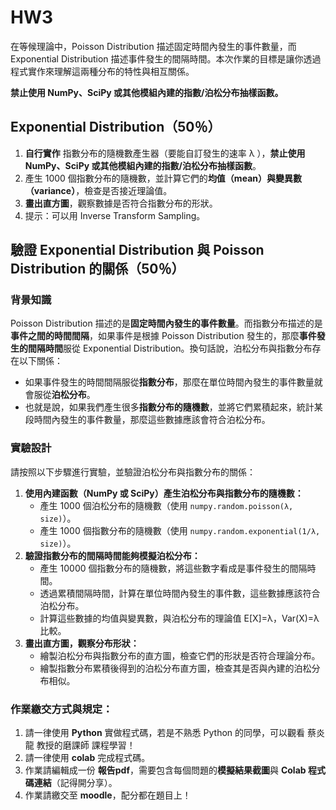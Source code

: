 # HW3

在等候理論中，Poisson Distribution 描述固定時間內發生的事件數量，而 Exponential Distribution 描述事件發生的間隔時間。本次作業的目標是讓你透過程式實作來理解這兩種分布的特性與相互關係。

**禁止使用 NumPy、SciPy 或其他模組內建的指數/泊松分布抽樣函數。**

## Exponential Distribution（50％）

1.  **自行實作** 指數分布的隨機數產生器（要能自訂發生的速率 λ ），**禁止使用 NumPy、SciPy 或其他模組內建的指數/泊松分布抽樣函數**。
2.  產生 1000 個指數分布的隨機數，並計算它們的**均值（mean）與變異數（variance）**，檢查是否接近理論值。
3.  **畫出直方圖**，觀察數據是否符合指數分布的形狀。
4.  提示：可以用 Inverse Transform Sampling。

## 驗證 Exponential Distribution 與 Poisson Distribution 的關係（50％）

### 背景知識

Poisson Distribution 描述的是**固定時間內發生的事件數量**。而指數分布描述的是**事件之間的時間間隔**，如果事件是根據 Poisson Distribution 發生的，那麼**事件發生的間隔時間**服從 Exponential Distribution。換句話說，泊松分布與指數分布存在以下關係：

*   如果事件發生的時間間隔服從**指數分布**，那麼在單位時間內發生的事件數量就會服從**泊松分布**。
*   也就是說，如果我們產生很多**指數分布的隨機數**，並將它們累積起來，統計某段時間內發生的事件數量，那麼這些數據應該會符合泊松分布。

### 實驗設計

請按照以下步驟進行實驗，並驗證泊松分布與指數分布的關係：

1.  **使用內建函數（NumPy 或 SciPy）產生泊松分布與指數分布的隨機數：**
    *   產生 1000 個泊松分布的隨機數（使用 `numpy.random.poisson(λ, size)`）。
    *   產生 1000 個指數分布的隨機數（使用 `numpy.random.exponential(1/λ, size)`）。
2.  **驗證指數分布的間隔時間能夠模擬泊松分布：**
    *   產生 10000 個指數分布的隨機數，將這些數字看成是事件發生的間隔時間。
    *   透過累積間隔時間，計算在單位時間內發生的事件數，這些數據應該符合泊松分布。
    *   計算這些數據的均值與變異數，與泊松分布的理論值 E[X]=λ，Var(X)=λ 比較。
3.  **畫出直方圖，觀察分布形狀：**
    *   繪製泊松分布與指數分布的直方圖，檢查它們的形狀是否符合理論分布。
    *   繪製指數分布累積後得到的泊松分布直方圖，檢查其是否與內建的泊松分布相似。

### 作業繳交方式與規定：

1.  請一律使用 **Python** 實做程式碼，若是不熟悉 Python 的同學，可以觀看 蔡炎龍 教授的磨課師 課程學習！
2.  請一律使用 **colab** 完成程式碼。
3.  作業請編輯成一份 **報告pdf**，需要包含每個問題的**模擬結果截圖**與 **Colab 程式碼連結**（記得開分享）。
4.  作業請繳交至 **moodle**，配分都在題目上！
